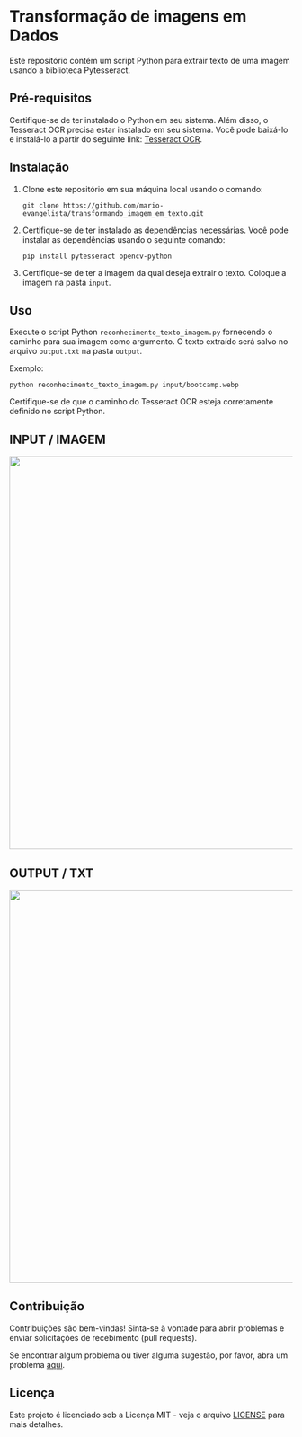 # Transformação de imagens em Dados

Este repositório contém um script Python para extrair texto de uma imagem usando a biblioteca Pytesseract.

## Pré-requisitos

Certifique-se de ter instalado o Python em seu sistema. Além disso, o Tesseract OCR precisa estar instalado em seu sistema. Você pode baixá-lo e instalá-lo a partir do seguinte link: [Tesseract OCR](https://github.com/tesseract-ocr/tesseract).

## Instalação

1. Clone este repositório em sua máquina local usando o comando:
   ```
   git clone https://github.com/mario-evangelista/transformando_imagem_em_texto.git
   ```

2. Certifique-se de ter instalado as dependências necessárias. Você pode instalar as dependências usando o seguinte comando:
   ```
   pip install pytesseract opencv-python
   ```

3. Certifique-se de ter a imagem da qual deseja extrair o texto. Coloque a imagem na pasta `input`.

## Uso

Execute o script Python `reconhecimento_texto_imagem.py` fornecendo o caminho para sua imagem como argumento. O texto extraído será salvo no arquivo `output.txt` na pasta `output`.

Exemplo:
```
python reconhecimento_texto_imagem.py input/bootcamp.webp
```

Certifique-se de que o caminho do Tesseract OCR esteja corretamente definido no script Python.

## INPUT / IMAGEM
<div align="center">
<img src="https://github.com/mario-evangelista/transformando_imagem_em_texto/assets/121322767/10e1ba47-8156-4c2f-919b-a62298d3fba0" width="700px" />
</div>

## OUTPUT / TXT
<div align="center">
<img src="https://github.com/mario-evangelista/transformando_imagem_em_texto/assets/121322767/73d1408d-5417-49de-b43e-88953439dba6" width="700px" />
</div>

## Contribuição

Contribuições são bem-vindas! Sinta-se à vontade para abrir problemas e enviar solicitações de recebimento (pull requests).

Se encontrar algum problema ou tiver alguma sugestão, por favor, abra um problema [aqui](https://github.com/mario-evangelista/transformando_imagem_em_texto/issues).

## Licença

Este projeto é licenciado sob a Licença MIT - veja o arquivo [LICENSE](LICENSE) para mais detalhes.
